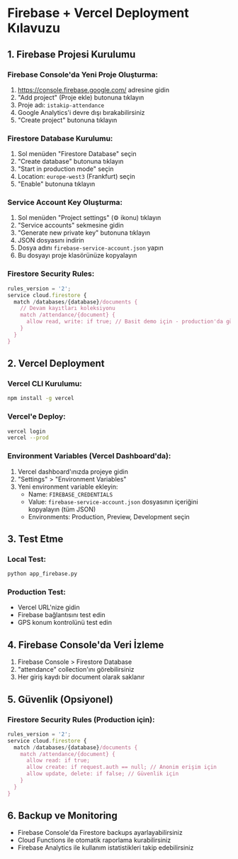 # Firebase + Vercel Deployment Kılavuzu

## 1. Firebase Projesi Kurulumu

### Firebase Console'da Yeni Proje Oluşturma:
1. https://console.firebase.google.com/ adresine gidin
2. "Add project" (Proje ekle) butonuna tıklayın
3. Proje adı: `istakip-attendance` 
4. Google Analytics'i devre dışı bırakabilirsiniz
5. "Create project" butonuna tıklayın

### Firestore Database Kurulumu:
1. Sol menüden "Firestore Database" seçin
2. "Create database" butonuna tıklayın
3. "Start in production mode" seçin
4. Location: `europe-west3` (Frankfurt) seçin
5. "Enable" butonuna tıklayın

### Service Account Key Oluşturma:
1. Sol menüden "Project settings" (⚙️ ikonu) tıklayın
2. "Service accounts" sekmesine gidin
3. "Generate new private key" butonuna tıklayın
4. JSON dosyasını indirin
5. Dosya adını `firebase-service-account.json` yapın
6. Bu dosyayı proje klasörünüze kopyalayın

### Firestore Security Rules:
```javascript
rules_version = '2';
service cloud.firestore {
  match /databases/{database}/documents {
    // Devam kayıtları koleksiyonu
    match /attendance/{document} {
      allow read, write: if true; // Basit demo için - production'da güvenlik kuralları eklenebilir
    }
  }
}
```

## 2. Vercel Deployment

### Vercel CLI Kurulumu:
```bash
npm install -g vercel
```

### Vercel'e Deploy:
```bash
vercel login
vercel --prod
```

### Environment Variables (Vercel Dashboard'da):
1. Vercel dashboard'ınızda projeye gidin
2. "Settings" > "Environment Variables"
3. Yeni environment variable ekleyin:
   - Name: `FIREBASE_CREDENTIALS`
   - Value: `firebase-service-account.json` dosyasının içeriğini kopyalayın (tüm JSON)
   - Environments: Production, Preview, Development seçin

## 3. Test Etme

### Local Test:
```bash
python app_firebase.py
```

### Production Test:
- Vercel URL'nize gidin
- Firebase bağlantısını test edin
- GPS konum kontrolünü test edin

## 4. Firebase Console'da Veri İzleme

1. Firebase Console > Firestore Database
2. "attendance" collection'ını görebilirsiniz
3. Her giriş kaydı bir document olarak saklanır

## 5. Güvenlik (Opsiyonel)

### Firestore Security Rules (Production için):
```javascript
rules_version = '2';
service cloud.firestore {
  match /databases/{database}/documents {
    match /attendance/{document} {
      allow read: if true;
      allow create: if request.auth == null; // Anonim erişim için
      allow update, delete: if false; // Güvenlik için
    }
  }
}
```

## 6. Backup ve Monitoring

- Firebase Console'da Firestore backups ayarlayabilirsiniz
- Cloud Functions ile otomatik raporlama kurabilirsiniz
- Firebase Analytics ile kullanım istatistikleri takip edebilirsiniz
